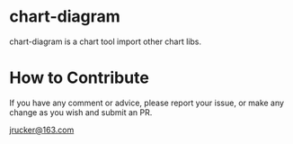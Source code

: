 # chart-diagram

chart-diagram is a chart tool import other chart libs.

# How to Contribute

If you have any comment or advice, please report your issue, or make any change as you wish and submit an PR.

jrucker@163.com
